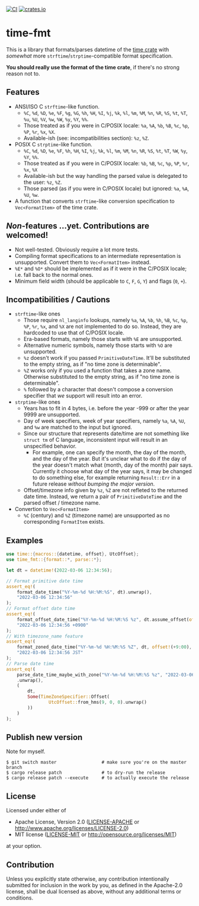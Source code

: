 [![CI](https://github.com/MiSawa/time-fmt/actions/workflows/ci.yml/badge.svg)](https://github.com/MiSawa/time-fmt/actions/workflows/ci.yml) [![crates.io](https://img.shields.io/crates/v/time-fmt.svg)](https://crates.io/crates/time-fmt)

# time-fmt

This is a library that formats/parses datetime of the [time crate](https://github.com/time-rs/time) with _somewhat_ more `strftime`/`strptime`-compatible format specification.

**You should really use the format of the time crate**, if there's no strong reason not to.

## Features

- ANSI/ISO C `strftime`-like function.
  - `%C`, `%d`, `%D`, `%e`, `%F`, `%g`, `%G`, `%h`, `%H`, `%I`, `%j`, `%k`, `%l`, `%m`, `%M`, `%n`, `%R`, `%S`, `%t`, `%T`, `%u`, `%U`, `%V`, `%w`, `%W`, `%y`, `%Y`, `%%`.
  - Those treated as if you were in C/POSIX locale: `%a`, `%A`, `%b`, `%B`, `%c`, `%p`, `%P`, `%r`, `%x`, `%X`.
  - Available-ish (see: incompatibilities section): `%z`, `%Z`.
- POSIX C `strptime`-like function.
  - `%C`, `%d`, `%D`, `%e`, `%F`, `%h`, `%H`, `%I`, `%j`, `%k`, `%l`, `%m`, `%M`, `%n`, `%R`, `%S`, `%t`, `%T`, `%W`, `%y`, `%Y`, `%%`.
  - Those treated as if you were in C/POSIX locale: `%b`, `%B`, `%c`, `%p`, `%P`, `%r`, `%x`, `%X`
  - Available-ish but the way handling the parsed value is delegated to the user: `%z`, `%Z`.
  - Those parsed (as if you were in C/POSIX locale) but ignored: `%a`, `%A`, `%U`, `%w`.
- A function that converts `strftime`-like conversion specification to `Vec<FormatItem>` of the time crate.

## *Non*-features ...yet. Contributions are welcomed!

- Not well-tested. Obviously require a lot more tests.
- Compiling format specifications to an intermediate representation is unsupported. Convert them to `Vec<FormatItem>` instead.
- `%E*` and `%O*` should be implemented as if it were in the C/POSIX locale; i.e. fall back to the normal ones.
- Minimum field width (should be applicable to `C`, `F`, `G`, `Y`) and flags (`0`, `+`).

## Incompatibilities / Cautions

- `strftime`-like ones
  - Those require `nl_langinfo` lookups, namely `%a`, `%A`, `%b`, `%h`, `%B`, `%c`, `%p`, `%P`, `%r`, `%x`, and `%X` are not implemented to do so. Instead, they are hardcoded to use that of C/POSIX locale.
  - Era-based formats, namely those starts with `%E` are unsupported.
  - Alternative numeric symbols, namely those starts with `%O` are unsupported.
  - `%z` doesn't work if you passed `PrimitiveDateTime`. It'll be substituted to the empty string, as if "no time zone is determinable".
  - `%Z` works only if you used a function that takes a zone name. Otherwise substituted to the empty string, as if "no time zone is determinable".
  - `%` followed by a character that doesn't compose a conversion specifier that *we* support will result into an error.
- `strptime`-like ones
  - Years has to fit in 4 bytes, i.e. before the year -999 or after the year 9999 are unsupported.
  - Day of week specifiers, week of year specifiers, namely `%a`, `%A`, `%U`, and `%w` are matched to the input but ignored.
  - Since our structure that represents date/time are not something like `struct tm` of C language, inconsistent input will result in an unspecified behavior.
    - For example, one can specify the month, the day of the month, and the day of the year. But it's unclear what to do if the day of the year doesn't match what (month, day of the month) pair says. Currently it choose what day of the year says, it may be changed to do something else, for example returning `Result::Err` in a future release *without bumping the major version*.
  - Offset/timezone info given by `%z`, `%Z` are not refleted to the returned date time. Instead, we return a pair of `PrimitiveDateTime` and the parsed offset / timezone name.
- Convertion to `Vec<FormatItem>`
  - `%C` (century) and `%Z` (timezone name) are unsupported as no corresponding `FormatItem` exists.


## Examples

```rust
use time::{macros::{datetime, offset}, UtcOffset};
use time_fmt::{format::*, parse::*};

let dt = datetime!(2022-03-06 12:34:56);

// Format primitive date time
assert_eq!(
    format_date_time("%Y-%m-%d %H:%M:%S", dt).unwrap(),
    "2022-03-06 12:34:56"
);
// Format offset date time
assert_eq!(
    format_offset_date_time("%Y-%m-%d %H:%M:%S %z", dt.assume_offset(offset!(+9:00))).unwrap(),
    "2022-03-06 12:34:56 +0900"
);
// With timezone_name feature
assert_eq!(
    format_zoned_date_time("%Y-%m-%d %H:%M:%S %Z", dt, offset!(+9:00), "JST").unwrap(),
    "2022-03-06 12:34:56 JST"
);
// Parse date time
assert_eq!(
    parse_date_time_maybe_with_zone("%Y-%m-%d %H:%M:%S %z", "2022-03-06 12:34:56 +0900")
    .unwrap(),
    (
        dt,
        Some(TimeZoneSpecifier::Offset(
                UtcOffset::from_hms(9, 0, 0).unwrap()
        ))
    )
);
```


## Publish new version

Note for myself.

```shell
$ git switch master                 # make sure you're on the master branch
$ cargo release patch               # to dry-run the release
$ cargo release patch --execute     # to actually execute the release
```

## License

Licensed under either of

 - Apache License, Version 2.0
   ([LICENSE-APACHE](LICENSE-APACHE) or http://www.apache.org/licenses/LICENSE-2.0)
 - MIT license
   ([LICENSE-MIT](LICENSE-MIT) or http://opensource.org/licenses/MIT)

at your option.

## Contribution

Unless you explicitly state otherwise, any contribution intentionally submitted
for inclusion in the work by you, as defined in the Apache-2.0 license, shall be
dual licensed as above, without any additional terms or conditions.

